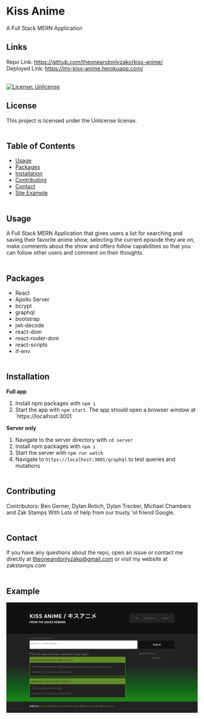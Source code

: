 # Kiss Anime<br/>
A Full Stack MERN Application<br/>

## Links

Repo Link: https://github.com/theoneandonlyzako/kiss-anime/<br/>
Deployed Link: https://my-kiss-anime.herokuapp.com/<br/><br/>

[![License: Unlicense](https://img.shields.io/badge/license-Unlicense-blue.svg)](http://unlicense.org/)

## License
This project is licensed under the Unlicense license.
</br><br/>


## Table of Contents 
* [Usage](#usage)
* [Packages](#packages)
* [Installation](#installation)
* [Contributing](#contributing)
* [Contact](#contact)
* [Site Example](#example)
</br><br/>

## Usage
A Full Stack MERN Application that gives users a list for searching and saving their favorite anime show, selecting the current episode they are on, make comments about the show and offers follow capabilities so that you can follow other users and comment on their thoughts.
</br><br/>

## Packages
- React
- Apollo Server
- bcrypt
- graphql
- bootstrap
- jwt-decode
- react-dom
- react-router-dom
- react-scripts
- if-env
</br><br/>

## Installation
​**Full app**
1. Install npm packages with `npm i`
2. Start the app with `npm start`. The app should open a browser window at `https://localhost:3001</br>

**Server only**
1. Navigate to the server directory with `cd server`
2. Install npm packages with `npm i`
3. Start the server with `npm run watch`
4. Navigate to `https://localhost:3001/graphql` to test queries and mutations
</br><br/>

## Contributing
​Contributors: Ben Gerner, Dylan Rotich, Dylan Trecker, Michael Chambers and Zak Stamps With Lots of help from our trusty 'ol friend Google.
</br><br/>

## Contact
If you have any questions about the repo, open an issue or contact me directly at theoneandonlyzako@gmail.com or visit my website at zakstamps.com
<br/><br/>

## Example

![img](assets/images/site.png)<br/></br>

